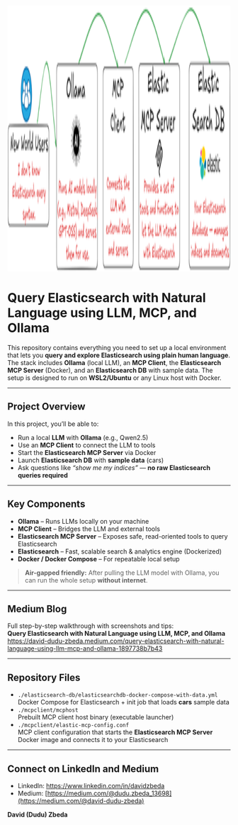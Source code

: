 <img src="./elastic-mcp.png" alt="welcome Image" width="800" height="600">

# Query Elasticsearch with Natural Language using LLM, MCP, and Ollama

This repository contains everything you need to set up a local environment that lets you **query and explore Elasticsearch using plain human language**. The stack includes **Ollama** (local LLM), an **MCP Client**, the **Elasticsearch MCP Server** (Docker), and an **Elasticsearch DB** with sample data. The setup is designed to run on **WSL2/Ubuntu** or any Linux host with Docker.

---

## Project Overview

In this project, you’ll be able to:

- Run a local **LLM** with **Ollama** (e.g., Qwen2.5)  
- Use an **MCP Client** to connect the LLM to tools  
- Start the **Elasticsearch MCP Server** via Docker  
- Launch **Elasticsearch DB** with **sample data** (cars)  
- Ask questions like *“show me my indices”* — **no raw Elasticsearch queries required**

---

## Key Components

- **Ollama** – Runs LLMs locally on your machine  
- **MCP Client** – Bridges the LLM and external tools  
- **Elasticsearch MCP Server** – Exposes safe, read-oriented tools to query Elasticsearch  
- **Elasticsearch** – Fast, scalable search & analytics engine (Dockerized)  
- **Docker / Docker Compose** – For repeatable local setup

> **Air-gapped friendly:** After pulling the LLM model with Ollama, you can run the whole setup **without internet**.

---

## Medium Blog

Full step-by-step walkthrough with screenshots and tips:  
**Query Elasticsearch with Natural Language using LLM, MCP, and Ollama**  
https://david-dudu-zbeda.medium.com/query-elasticsearch-with-natural-language-using-llm-mcp-and-ollama-1897738b7b43

---

## Repository Files

- `./elasticsearch-db/elasticsearchdb-docker-compose-with-data.yml`  
  Docker Compose for Elasticsearch + init job that loads **cars** sample data
- `./mcpclient/mcphost`  
  Prebuilt MCP client host binary (executable launcher)
- `./mcpclient/elastic-mcp-config.conf`  
  MCP client configuration that starts the **Elasticsearch MCP Server** Docker image and connects it to your Elasticsearch

---

## Connect on LinkedIn and Medium

- LinkedIn: https://www.linkedin.com/in/davidzbeda  
- Medium: [https://medium.com/@dudu.zbeda_13698](https://medium.com/@david-dudu-zbeda)

**David (Dudu) Zbeda**
